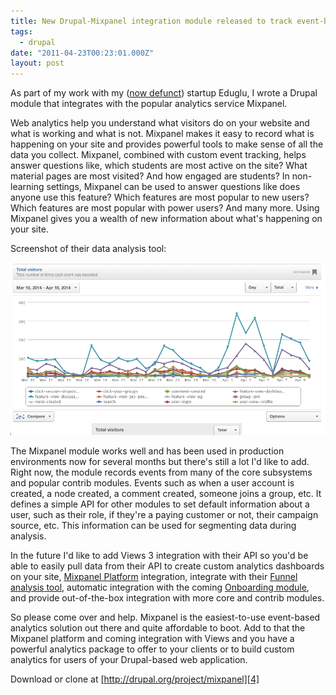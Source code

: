 ```yaml
---
title: New Drupal-Mixpanel integration module released to track event-based analytics
tags:
  - drupal
date: "2011-04-23T00:23:01.000Z"
layout: post
---
```


As part of my work with my ([now defunct][0]) startup Eduglu, I wrote a Drupal module that integrates with the popular analytics service Mixpanel.

Web analytics help you understand what visitors do on your website and what is working and what is not. Mixpanel makes it easy to record what is happening on your site and provides powerful tools to make sense of all the data you collect. Mixpanel, combined with custom event tracking, helps answer questions like, which students are most active on the site? What material pages are most visited? And how engaged are students? In non-learning settings, Mixpanel can be used to answer questions like does anyone use this feature? Which features are most popular to new users? Which features are most popular with power users? And many more. Using Mixpanel gives you a wealth of new information about what's happening on your site.

Screenshot of their data analysis tool:

![](./mixpanel-screenshot.png)

The Mixpanel module works well and has been used in production environments now for several months but there's still a lot I'd like to add. Right now, the module records events from many of the core subsystems and popular contrib modules. Events such as when a user account is created, a node created, a comment created, someone joins a group, etc. It defines a simple API for other modules to set default information about a user, such as their role, if they're a paying customer or not, their campaign source, etc. This information can be used for segmenting data during analysis.

In the future I'd like to add Views 3 integration with their API so you'd be able to easily pull data from their API to create custom analytics dashboards on your site, [Mixpanel Platform][1] integration, integrate with their [Funnel analysis tool][2], automatic integration with the coming [Onboarding module][3], and provide out-of-the-box integration with more core and contrib modules.

So please come over and help. Mixpanel is the easiest-to-use event-based analytics solution out there and quite affordable to boot. Add to that the Mixpanel platform and coming integration with Views and you have a powerful analytics package to offer to your clients or to build custom analytics for users of your Drupal-based web application.

Download or clone at [http://drupal.org/project/mixpanel][4]


[0]: /eduglu-enters-deadpool
[1]: http://mixpanel.com/platform/
[2]: http://blog.mixpanel.com/introduction-to-analytics-funnel-analysis
[3]: http://groups.drupal.org/node/99289
[4]: http://drupal.org/project/mixpanel
